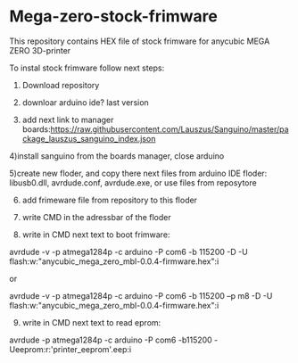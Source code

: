 # Mega-zero-stock-frimware
This repository contains HEX file of stock frimware for anycubic MEGA ZERO 3D-printer

To instal stock frimware follow next steps:

1) Download repository 

2) downloar arduino ide? last version

3) add next link to manager boards:https://raw.githubusercontent.com/Lauszus/Sanguino/master/package_lauszus_sanguino_index.json

4)install sanguino from the boards manager, close arduino

5)create new floder, and copy there next files from arduino IDE floder: libusb0.dll, avrdude.conf, avrdude.exe, or use files from reposytore

6) add frimeware file from repository to this floder

7) write CMD in the adressbar of the floder

8) write in CMD next text to boot frimware:

avrdude -v -p atmega1284p -c arduino -P com6 -b 115200 -D -U flash:w:"anycubic_mega_zero_mbl-0.0.4-firmware.hex":i

or

avrdude -v -p atmega1284p -c arduino -P com6 -b 115200 –p m8 -D -U flash:w:"anycubic_mega_zero_mbl-0.0.4-firmware.hex":i

9) write in CMD next text to read eprom:

avrdude -p atmega1284p -c arduino -P com6 -b115200 -Ueeprom:r:'printer_eeprom'.eep:i


